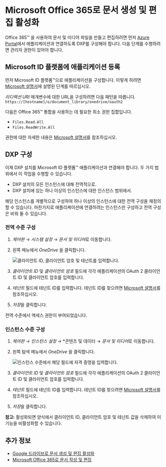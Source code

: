 # Microsoft Office 365로 문서 생성 및 편집 활성화

Office 365&trade; 을 사용하여 문서 및 미디어 파일을 만들고 편집하려면 먼저 [Azure Portal](https://portal.azure.com)에서 애플리케이션과 연결하도록 DXP를 구성해야 합니다. 다음 단계를 수행하려면 관리자 권한이 있어야 합니다.

## Microsoft ID 플랫폼에 애플리케이션 등록

먼저 Microsoft ID 플랫폼&trade;으로 애플리케이션을 구성합니다. 이렇게 하려면 [Microsoft 설명서](https://docs.microsoft.com/en-gb/graph/auth-register-app-v2)에 설명된 단계를 따르십시오.

*리디렉션 URI* 매개변수에 대한 URL을 구성하려면 다음 패턴을 따릅니다. `https://[hostname]/o/document_library/onedrive/oauth2`

다음은 Office 365&trade; 통합을 사용하는 데 필요한 최소 권한 집합입니다.

* `Files.Read.All`
* `Files.ReadWrite.All`

권한에 대한 자세한 내용은 [Microsoft 설명서](https://docs.microsoft.com/graph/permissions-reference)를 참조하십시오.

## DXP 구성

이제 DXP 설치를 Microsoft ID 플랫폼&trade; 애플리케이션과 연결해야 합니다. 두 가지 범위에서 이 작업을 수행할 수 있습니다.

* DXP 설치의 모든 인스턴스에 대해 전역적으로.
* DXP 설치에 있는 하나 이상의 인스턴스에 대한 인스턴스 범위에서.

해당 인스턴스를 개별적으로 구성하여 하나 이상의 인스턴스에 대한 전역 구성을 재정의할 수 있습니다. 마찬가지로 애플리케이션에 연결하려는 인스턴스만 구성하고 전역 구성은 비워 둘 수 있습니다.

### 전역 수준 구성

1. *제어판* &rarr; *시스템 설정* &rarr; *문서 및 미디어*로 이동합니다.

1. 왼쪽 메뉴에서 *OneDrive* 을 클릭합니다.

    ![클라이언트 ID, 클라이언트 암호 및 테넌트를 입력합니다.](./enabling-document-creation-and-editing-with-microsoft-office-365/images/01.png)

1. *클라이언트 ID* 및 *클라이언트 암호* 필드에 각각 애플리케이션의 OAuth 2 클라이언트 ID 및 클라이언트 암호를 입력합니다.
1. *테넌트* 필드에 테넌트 ID를 입력합니다. 테넌트 ID를 찾으려면 [Microsoft 설명서](https://docs.microsoft.com/onedrive/find-your-office-365-tenant-id)를 참조하십시오.
1. *저장*을 클릭합니다.

전역 수준에서 액세스 권한이 부여되었습니다.

### 인스턴스 수준 구성

1. *제어판* &rarr; *인스턴스 설정* &rarr; *콘텐츠 및 데이터 &rarr; *문서 및 미디어*로 이동합니다.

1. 왼쪽 탐색 메뉴에서 *OneDrive* 을 클릭합니다.

    ![인스턴스 수준에서 해당 필드에 자격 증명을 입력합니다.](./enabling-document-creation-and-editing-with-microsoft-office-365/images/02.png)

1. *클라이언트 ID* 및 *클라이언트 암호* 필드에 각각 애플리케이션의 OAuth 2 클라이언트 ID 및 클라이언트 암호를 입력합니다.
1. *테넌트* 필드에 테넌트 ID를 입력합니다. 테넌트 ID를 찾으려면 [Microsoft 설명서](https://docs.microsoft.com/onedrive/find-your-office-365-tenant-id)를 참조하십시오.
1. *저장*을 클릭합니다.

 **참고:** 활성화되면 양식에서 클라이언트 ID, 클라이언트 암호 및 테넌트 값을 삭제하여 이 기능을 비활성화할 수 있습니다.

## 추가 정보

* [Google 드라이브로 문서 생성 및 편집 활성화](./google-drive-integration/enabling-document-creation-and-editing-with-google-drive.md)
* [Microsoft Office 365로 문서 작성 및 편집](../uploading-and-managing/creating-documents/creating-and-editing-documents-with-microsoft-office-365.md)

